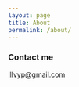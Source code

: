 ```yaml
---
layout: page
title: About
permalink: /about/
---
```


### Contact me

[lllvyp@gmail.com](mailto:lllvyp@gmail.com)